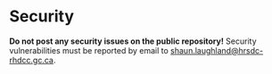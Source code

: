 # Security

**Do not post any security issues on the public repository!** Security vulnerabilities must be reported by email to shaun.laughland@hrsdc-rhdcc.gc.ca.
